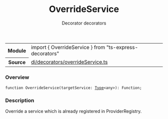 <header class="symbol-info-header">    <h1 id="overrideservice">OverrideService</h1>    <label class="symbol-info-type-label decorator">Decorator</label>    <label class="api-type-label decorators">decorators</label>  </header>
<section class="symbol-info">      <table class="is-full-width">        <tbody>        <tr>          <th>Module</th>          <td>            <div class="lang-typescript">                <span class="token keyword">import</span> { OverrideService }                 <span class="token keyword">from</span>                 <span class="token string">"ts-express-decorators"</span>                            </div>          </td>        </tr>        <tr>          <th>Source</th>          <td>            <a href="https://romakita.github.io/ts-express-decorators/#//blob/v2.16.3/src/di/decorators/overrideService.ts#L0-L0">                di/decorators/overrideService.ts            </a>        </td>        </tr>                </tbody>      </table>    </section>

### Overview

<pre><code class="typescript-lang">function <span class="token function">OverrideService</span><span class="token punctuation">(</span>targetService<span class="token punctuation">:</span> <a href="#api/common/core/type"><span class="token">Type</span></a><<span class="token keyword">any</span>><span class="token punctuation">)</span><span class="token punctuation">:</span> Function<span class="token punctuation">;</span></code></pre>

### Description

Override a service which is already registered in ProviderRegistry.
